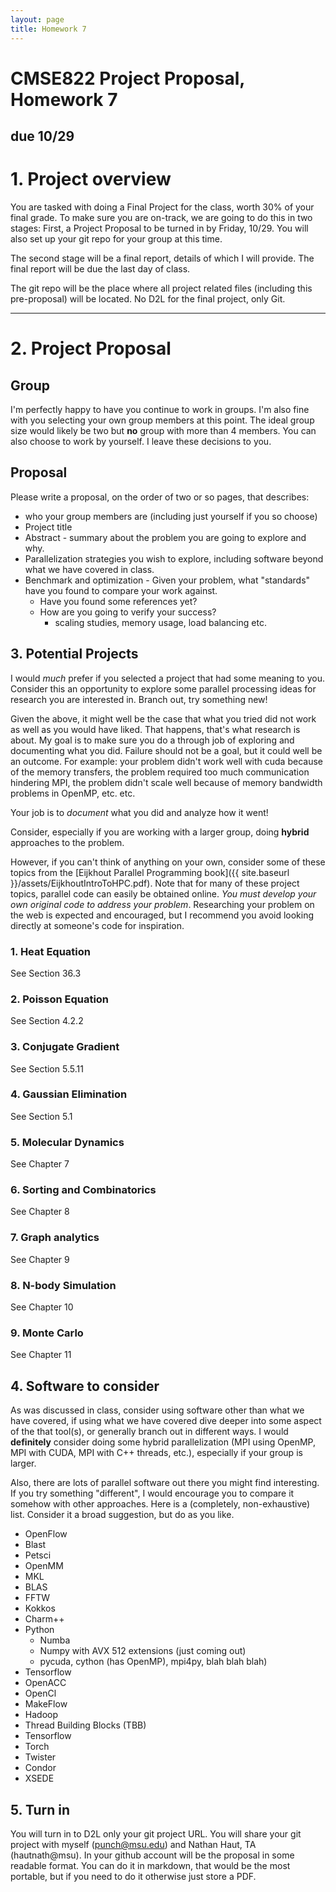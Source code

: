 ```yaml
---
layout: page
title: Homework 7
---
```


# CMSE822 Project Proposal, Homework 7
## due 10/29


# 1. Project overview

You are tasked with doing a Final Project for the class, worth 30% of your final grade. To make sure you are on-track, we are going to do this in two stages: First, a Project Proposal to be turned in by Friday, 10/29. You will also set up your git repo for your group at this time.

The second stage will be a final report, details of which I will provide. The final report will be due the last day of class.

The git repo will be the place where all project related files (including this pre-proposal) will be located. No D2L for the final project, only Git.

---

# 2. Project Proposal

## Group
I'm perfectly happy to have you continue to work in groups. I'm also fine with you selecting your own group members at this point. The ideal group size would likely be two but **no** group with more than 4 members. You can also choose to work by yourself. I leave these decisions to you.

## Proposal
Please write a proposal, on the order of two or so pages, that describes:

- who your group members are (including just yourself if you so choose)
- Project title
- Abstract - summary about the problem you are going to explore and why.
- Parallelization strategies you wish to explore, including software beyond what we have covered in class.
- Benchmark and optimization - Given your problem, what "standards" have you found to compare your work against.
	- Have you found some references yet?
	- How are you going to verify your success?
		+ scaling studies, memory usage, load balancing etc.

## 3. Potential Projects
I would *much* prefer if you selected a project that had some meaning to you. Consider this an opportunity to explore some parallel processing ideas for research you are interested in. Branch out, try something new!

Given the above, it might well be the case that what you tried did not work as well as you would have liked. That happens, that's what research is about. My goal is to make sure you do a through job of exploring and documenting what you did. Failure should not be a goal, but it could well be an outcome. For example: your problem didn't work well with cuda because of the memory transfers, the problem required too much communication hindering MPI, the problem didn't scale well because of memory bandwidth problems in OpenMP, etc. etc. 

Your job is to *document* what you did and analyze how it went!

Consider, especially if you are working with a larger group, doing **hybrid** approaches to the problem. 

However, if you can't think of anything on your own, consider some of these topics from the [Eijkhout Parallel Programming book]({{ site.baseurl }}/assets/EijkhoutIntroToHPC.pdf). Note that for many of these project topics, parallel code can easily be obtained online. _You must develop your own original code to address your problem_. Researching your problem on the web is expected and encouraged, but I recommend you avoid looking directly at someone's code for inspiration.

### 1. Heat Equation

See Section 36.3

### 2. Poisson Equation

See Section 4.2.2 

### 3. Conjugate Gradient

See Section 5.5.11 

### 4. Gaussian Elimination

See Section 5.1 

### 5. Molecular Dynamics

See Chapter 7 

### 6. Sorting and Combinatorics

See Chapter 8 

### 7. Graph analytics

See Chapter 9 

### 8. N-body Simulation

See Chapter 10 

### 9. Monte Carlo 

See Chapter 11 

## 4. Software to consider

As was discussed in class, consider using software other than what we have covered, if using what we have covered dive deeper into some aspect of the that tool(s), or generally branch out in different ways. I would **definitely** consider doing some hybrid parallelization (MPI using OpenMP, MPI with CUDA, MPI with C++ threads, etc.), especially if your group is larger. 

Also, there are lots of parallel software out there you might find interesting. If you try something "different", I would encourage you to compare it somehow with other approaches. Here is a (completely, non-exhaustive) list. Consider it a broad suggestion, but do as you like.

- OpenFlow
- Blast
- Petsci
- OpenMM
- MKL
- BLAS
- FFTW
- Kokkos
- Charm++
- Python 
	- Numba
	- Numpy with AVX 512 extensions	(just coming out)
	- pycuda, cython (has OpenMP), mpi4py, blah blah blah)
- Tensorflow
- OpenACC
- OpenCl
- MakeFlow
- Hadoop
- Thread Building Blocks (TBB)
- Tensorflow
- Torch
- Twister
- Condor
- XSEDE

## 5. Turn in
You will turn in to D2L only your git project URL. You will share your git project with myself (punch@msu.edu) and Nathan Haut, TA (hautnath@msu). In your github account will be the proposal in some readable format. You can do it in markdown, that would be the most portable, but if you need to do it otherwise just store a PDF.

